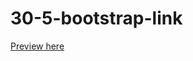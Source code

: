 # 30-5-bootstrap-link
<a href="https://jahidulraju.github.io/30-5-bootstrap-link/">Preview here </a>
